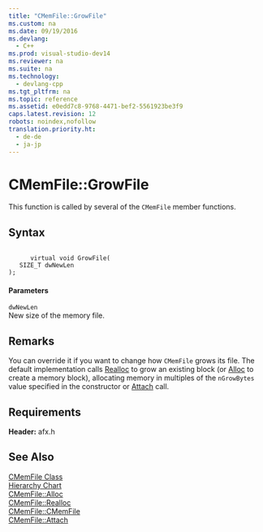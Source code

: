 ```yaml
---
title: "CMemFile::GrowFile"
ms.custom: na
ms.date: 09/19/2016
ms.devlang: 
  - C++
ms.prod: visual-studio-dev14
ms.reviewer: na
ms.suite: na
ms.technology: 
  - devlang-cpp
ms.tgt_pltfrm: na
ms.topic: reference
ms.assetid: e0edd7c8-9768-4471-bef2-5561923be3f9
caps.latest.revision: 12
robots: noindex,nofollow
translation.priority.ht: 
  - de-de
  - ja-jp
---
```

# CMemFile::GrowFile
This function is called by several of the `CMemFile` member functions.  
  
## Syntax  
  
```  
  
      virtual void GrowFile(  
   SIZE_T dwNewLen   
);  
```  
  
#### Parameters  
 `dwNewLen`  
 New size of the memory file.  
  
## Remarks  
 You can override it if you want to change how `CMemFile` grows its file. The default implementation calls [Realloc](../vs140/CMemFile--Realloc.md) to grow an existing block (or [Alloc](../vs140/CMemFile--Alloc.md) to create a memory block), allocating memory in multiples of the `nGrowBytes` value specified in the constructor or [Attach](../vs140/CMemFile--Attach.md) call.  
  
## Requirements  
 **Header:** afx.h  
  
## See Also  
 [CMemFile Class](../vs140/CMemFile-Class.md)   
 [Hierarchy Chart](../vs140/Hierarchy-Chart.md)   
 [CMemFile::Alloc](../vs140/CMemFile--Alloc.md)   
 [CMemFile::Realloc](../vs140/CMemFile--Realloc.md)   
 [CMemFile::CMemFile](../vs140/CMemFile--CMemFile.md)   
 [CMemFile::Attach](../vs140/CMemFile--Attach.md)